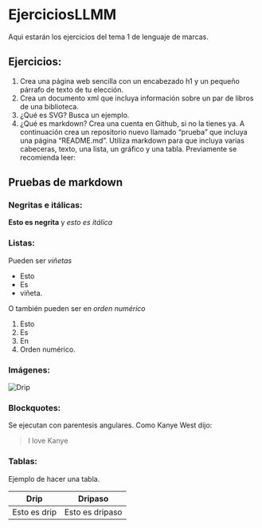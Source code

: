 # EjerciciosLLMM
Aqui estarán los ejercicios del tema 1 de lenguaje de marcas.

## Ejercicios:
1. Crea una página web sencilla con un encabezado h1 y un pequeño párrafo de texto de tu elección.
1. Crea un documento xml que incluya información sobre un par de libros de una biblioteca.
1. ¿Qué es SVG? Busca un ejemplo.
1. ¿Qué es markdown? Crea una cuenta en Github, si no la tienes ya. A continuación crea un repositorio nuevo llamado “prueba” que incluya una página “README.md”. Utiliza markdown para que incluya varias cabeceras, texto, una lista, un gráfico y una tabla. Previamente se recomienda leer:


## Pruebas de markdown
### Negritas e itálicas:
__Esto es negrita__ y 
*esto es itálica*


### Listas:
Pueden ser *viñetas*
* Esto
* Es
* viñeta.

O también pueden ser en *orden numérico*
1. Esto
1. Es
1. En
1. Orden numérico.

### Imágenes:
![Drip](https://e00-elmundo.uecdn.es/assets/multimedia/imagenes/2021/08/26/16299752237253.jpg)

### Blockquotes:
Se ejecutan con parentesis angulares. Como Kanye West dijo:
> I love Kanye

### Tablas:
Ejemplo de hacer una tabla.

Drip | Dripaso
------------ | ------------------
Esto es drip | Esto es dripaso
